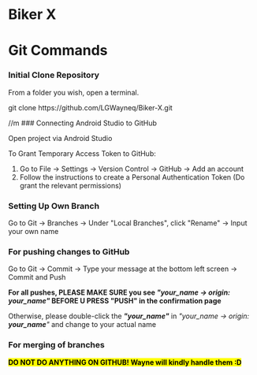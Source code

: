 # Biker X

# Git Commands

### Initial Clone Repository
<p> From a folder you wish, open a terminal. </p>
<p> git clone https://github.com/LGWayneq/Biker-X.git </p>
//m
### Connecting Android Studio to GitHub
<p> Open project via Android Studio </p>
To Grant Temporary Access Token to GitHub:
<ol>
    <li> Go to File -> Settings -> Version Control -> GitHub -> Add an account </li>
    <li> Follow the instructions to create a Personal Authentication Token (Do grant the relevant permissions)</li>
</ol>

### Setting Up Own Branch
Go to Git -> Branches -> Under "Local Branches", click "Rename" -> Input your own name

### For pushing changes to GitHub
<p> Go to Git -> Commit -> Type your message at the bottom left screen -> Commit and Push </p>
<p><strong> For all pushes, PLEASE MAKE SURE you see <i>"your_name -> origin: your_name"</i> BEFORE U PRESS "PUSH" in the confirmation page </strong></p>
<p> Otherwise, please double-click the <i><b>"your_name"</b></i> in <i>"your_name -> origin: <b>your_name</b>"</i> and change to your actual name</p>


### For merging of branches
<p><strong><mark> DO NOT DO ANYTHING ON GITHUB! Wayne will kindly handle them :D </mark></strong></p>
